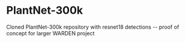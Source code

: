 # PlantNet-300k
Cloned PlantNet-300k repository with resnet18 detections -- proof of concept for larger WARDEN project
